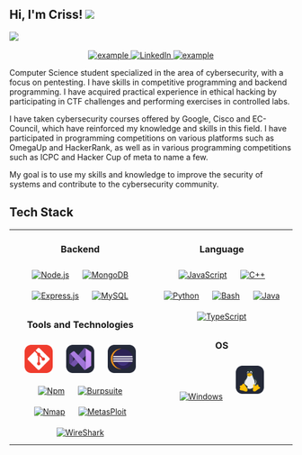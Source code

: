 ## Hi, I'm Criss! <img src = "https://raw.githubusercontent.com/MartinHeinz/MartinHeinz/master/wave.gif" width = 30px> 
<p>
<a href="https://github.com/DenverCoder1/readme-typing-svg">
  <img src="https://readme-typing-svg.herokuapp.com?&font=IBM+Plex+Sans&color=abcdef&size=20&lines=Computer+science+student;Cybersecurity+and+pentester;Backend+Programmer" />
</a>

</p>

<p align ="center">

  <a href="mailto:cristobalmlw@gmail.com?subject=Feedback%20From%20Github&body=Hello," target="_blank">
    <img src="https://img.shields.io/badge/Gmail-D14836?style=for-the-badge&logo=gmail&logoColor=white" alt="example"/>
  </a>
   <a href="https://www.linkedin.com/in/cristian-crist%C3%B3bal-silverio-033547290" target="_blank">
    <img alt="LinkedIn" src="https://img.shields.io/badge/LinkedIn-0077B5?style=for-the-badge&logo=linkedin&logoColor=white">
  </a>   
 
  </a>  
  <a href="https://twitter.com/Crissroot" target="_blank">
      <img src="https://img.shields.io/badge/Twitter-1DA1F2.svg?style=for-the-badge&logo=twitter&logoColor=white" alt="example"/>
    </a>
  </p>


<p >
  Computer Science student specialized in the area of cybersecurity, with a focus on pentesting. I have skills in competitive programming and backend programming. I have acquired practical experience in ethical hacking by participating in CTF challenges and performing exercises in controlled labs.

I have taken cybersecurity courses offered by Google, Cisco and EC-Council, which have reinforced my knowledge and skills in this field. I have participated in programming competitions on various platforms such as OmegaUp and HackerRank, as well as in various programming competitions such as ICPC and Hacker Cup of meta to name a few.

My goal is to use my skills and knowledge to improve the security of systems and contribute to the cybersecurity community.

</p>


## Tech Stack

<table align="center">
<tr><td align="top" width="33%">


<h3 align="center">Backend </h3>
<div align="center">  
<a href="https://nodejs.org/" target="_blank"><img style="margin: 10px" src="https://profilinator.rishav.dev/skills-assets/nodejs-original-wordmark.svg" alt="Node.js" height="50" /></a>  
<a href="https://www.mongodb.com/" target="_blank"><img style="margin: 10px" src="https://profilinator.rishav.dev/skills-assets/mongodb-original-wordmark.svg" alt="MongoDB" height="50" /></a>
 <a href="https://expressjs.com/" target="_blank"><img style="margin: 10px" src="https://profilinator.rishav.dev/skills-assets/express-original-wordmark.svg" alt="Express.js" height="50" /></a>  
<a href="https://www.mysql.com/" target="_blank"><img style="margin: 10px" src="https://profilinator.rishav.dev/skills-assets/mysql-original-wordmark.svg" alt="MySQL" height="50" /></a>  

<h3 align="center">Tools and Technologies</h3>
<div align="center">   
<a href="https://git-scm.com/" target="_blank"><img style="margin: 10px" src="https://github.com/tandpfun/skill-icons/blob/main/icons/Git.svg" alt="Git" height="50" /></a> 
<a href="https://code.visualstudio.com/" target="_blank"><img style="margin: 10px" src="https://github.com/tandpfun/skill-icons/blob/main/icons/VisualStudio-Dark.svg" alt="Visual" height="50" /></a> 
<a href="https://www.eclipse.org/downloads/" target="_blank"><img style="margin: 10px" src="https://github.com/tandpfun/skill-icons/blob/main/icons/Eclipse-Dark.svg" alt="Eclipse" height="50" /></a> 
<a href="https://www.npmjs.com/" target="_blank"><img style="margin: 10px" src="https://github.com/tandpfun/skill-icons/blob/main/icons/Npm-Dark.svg" alt="Npm" height="50" /></a> 
<a href="https://portswigger.net/burp" target="_blank"><img style="margin: 10px" src="https://www.kali.org/tools/burpsuite/images/burpsuite-logo.svg" alt="Burpsuite" height="50" /></a> 
<a href="https://nmap.org/" target="_blank"><img style="margin: 10px" src="https://www.kali.org/tools/nmap/images/nmap-logo.svg" alt="Nmap" height="50" /></a>
<a href="https://www.metasploit.com/" target="_blank"><img style="margin: 10px" src="https://www.kali.org/tools/metasploit-framework/images/metasploit-framework-logo.svg" alt="MetasPloit" height="50" /></a>
<a href="" target="_blank"><img style="margin: 10px" src="https://www.kali.org/tools/wireshark/images/wireshark-logo.svg" alt="WireShark" height="50" /></a>

</div>

</td><td valign="top" width="33%">



<h3 align="center">Language </h3>
<div align="center">  
<a href="https://www.javascript.com/" target="_blank"><img style="margin: 10px" src="https://profilinator.rishav.dev/skills-assets/javascript-original.svg" alt="JavaScript" height="50" /></a>  
<a href="https://www.cplusplus.com/" target="_blank"><img style="margin: 10px" src="https://profilinator.rishav.dev/skills-assets/cplusplus-original.svg" alt="C++" height="50" /></a>  
<a href="https://www.python.org/" target="_blank"><img style="margin: 10px" src="https://profilinator.rishav.dev/skills-assets/python-original.svg" alt="Python" height="50" /></a>  
<a href="https://www.gnu.org/software/bash/" target="_blank"><img style="margin: 10px" src="https://profilinator.rishav.dev/skills-assets/gnu_bash-icon.svg" alt="Bash" height="50" /></a>
<a href="https://www.java.com/" target="_blank"><img style="margin: 10px" src="https://profilinator.rishav.dev/skills-assets/java-original-wordmark.svg" alt="Java" height="50" /></a>  
<a href="https://www.typescriptlang.org/" target="_blank"><img style="margin: 10px" src="https://profilinator.rishav.dev/skills-assets/typescript-original.svg" alt="TypeScript" height="50" /></a>  


<h3 align="center">OS</h3>
<div align="center">  
<a href="https://www.microsoft.com/es-mx/windows" target="_blank"><img style="margin: 10px" src="https://github.com/tandpfun/skill-icons/blob/main/icons/Windows-Dark.svg" alt="Windows" height="50" /></a>  
<a href="https://www.linux.org/" target="_blank"><img style="margin: 10px" src="https://github.com/tandpfun/skill-icons/blob/main/icons/Linux-Dark.svg" alt="Linux" height="50" /></a> 


  
</div>




</div>



</td></tr></table>

<br/>  


